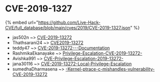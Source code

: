 # CVE-2019-1327
{% embed url="https://github.com/Live-Hack-CVE/full_database/blob/main/cves/2019/CVE-2019-1327.json" %}

* jas502n ~> [CVE-2019-13272](https://www.alice-snow.ru/2019/database/cve-2019-1327/cve-2019-13272-jas502n)
* Thathsarani24 ~> [CVE2019-13272](https://www.alice-snow.ru/2019/database/cve-2019-1327/cve2019-13272-thathsarani24)
* teddy47 ~> [CVE-2019-13272---Documentation](https://www.alice-snow.ru/2019/database/cve-2019-1327/cve-2019-13272---documentation-teddy47)
* RashmikaEkanayake ~> [Privilege-Escalation-CVE-2019-13272-](https://www.alice-snow.ru/2019/database/cve-2019-1327/privilege-escalation-cve-2019-13272--rashmikaekanayake)
* Avishka991 ~> [CVE-Privilege-Escalation-2019-13272-](https://www.alice-snow.ru/2019/database/cve-2019-1327/cve-privilege-escalation-2019-13272--avishka991)
* jana30116 ~> [CVE-2019-13272-Local-Privilege-Escalation](https://www.alice-snow.ru/2019/database/cve-2019-1327/cve-2019-13272-local-privilege-escalation-jana30116)
* sumedhaDharmasena ~> [-Kernel-ptrace-c-mishandles-vulnerability-CVE-2019-13272](https://www.alice-snow.ru/2019/database/cve-2019-1327/-kernel-ptrace-c-mishandles-vulnerability-cve-2019-13272-sumedhadharmasena)